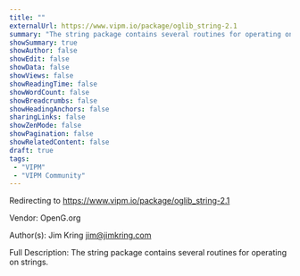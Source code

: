 ```yaml
---
title: ""
externalUrl: https://www.vipm.io/package/oglib_string-2.1
summary: "The string package contains several routines for operating on strings.."
showSummary: true
showAuthor: false
showEdit: false
showData: false
showViews: false
showReadingTime: false
showWordCount: false
showBreadcrumbs: false
showHeadingAnchors: false
sharingLinks: false
showZenMode: false
showPagination: false
showRelatedContent: false
draft: true
tags:
 - "VIPM"
 - "VIPM Community"
---
```


Redirecting to https://www.vipm.io/package/oglib_string-2.1

Vendor: OpenG.org

Author(s): Jim Kring <jim@jimkring.com>
 
Full Description:
The string package contains several routines for operating on strings.